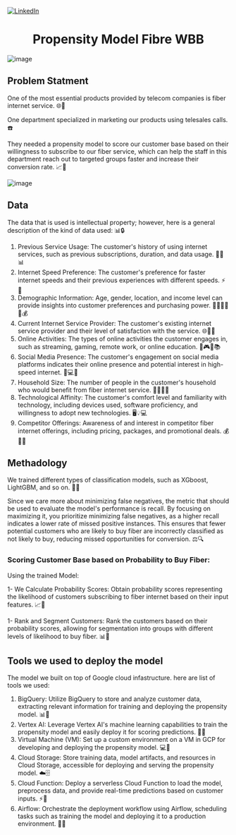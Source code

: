 


[![LinkedIn][linkedin-shield]][linkedin-url]



<h1 align="center">Propensity Model Fibre WBB</h1>

<img align="center">![image](https://github.com/othneildrew/Best-README-Template/assets/46527978/80b3aa56-472a-4c00-b540-a5cedbcb1180)</img>

## Problem Statment

One of the most essential products provided by telecom companies is fiber internet service. 🌐💨

One department specialized in marketing our products using telesales calls. ☎️ 

They needed a propensity model to score our customer base based on their willingness to subscribe to our fiber service, which can help the staff in this department reach out to targeted groups faster and increase their conversion rate. 📈🎯

![image](https://github.com/yousif4111/Maxis-project/assets/46527978/69cc5394-05f7-45d8-8462-2d0cff71c841)





## Data 

The data that is used is intellectual property; however, here is a general description of the kind of data used: 📊🔒

1. Previous Service Usage: The customer's history of using internet services, such as previous subscriptions, duration, and data usage. 📶📆📊
2. Internet Speed Preference: The customer's preference for faster internet speeds and their previous experiences with different speeds. ⚡📶
3. Demographic Information: Age, gender, location, and income level can provide insights into customer preferences and purchasing power. 👨‍👩‍👧‍👦📍💰
4. Current Internet Service Provider: The customer's existing internet service provider and their level of satisfaction with the service. 🌐🏢😊
5. Online Activities: The types of online activities the customer engages in, such as streaming, gaming, remote work, or online education. 🎥🎮💼📚
6. Social Media Presence: The customer's engagement on social media platforms indicates their online presence and potential interest in high-speed internet. 📱💻🌐
7. Household Size: The number of people in the customer's household who would benefit from fiber internet service. 👨‍👩‍👧‍👦
8. Technological Affinity: The customer's comfort level and familiarity with technology, including devices used, software proficiency, and willingness to adopt new technologies. 🖥️💡💻
9. Competitor Offerings: Awareness of and interest in competitor fiber internet offerings, including pricing, packages, and promotional deals. 💰💼👀

## Methadology

We trained different types of classification models, such as XGboost, LightGBM, and so on. 🌟🧪

Since we care more about minimizing false negatives, the metric that should be used to evaluate the model's performance is recall. By focusing on maximizing it, you prioritize minimizing false negatives, as a higher recall indicates a lower rate of missed positive instances. This ensures that fewer potential customers who are likely to buy fiber are incorrectly classified as not likely to buy, reducing missed opportunities for conversion. ⚖️🔍

### Scoring Customer Base based on Probability to Buy Fiber:

Using the trained Model:

1- We Calculate Probability Scores: Obtain probability scores representing the likelihood of customers subscribing to fiber internet based on their input features. 📈💯

1- Rank and Segment Customers: Rank the customers based on their probability scores, allowing for segmentation into groups with different levels of likelihood to buy fiber. 📊👥

## Tools we used to deploy the model
The model we built on top of Google cloud infastructure.
here are list of tools we used:
1. BigQuery: Utilize BigQuery to store and analyze customer data, extracting relevant information for training and deploying the propensity model. 📊💾
2. Vertex AI: Leverage Vertex AI's machine learning capabilities to train the propensity model and easily deploy it for scoring predictions. 🧠🚀
3. Virtual Machine (VM): Set up a custom environment on a VM in GCP for developing and deploying the propensity model. 💻🔧
4. Cloud Storage: Store training data, model artifacts, and resources in Cloud Storage, accessible for deploying and serving the propensity model. ☁️🗄️
5. Cloud Function: Deploy a serverless Cloud Function to load the model, preprocess data, and provide real-time predictions based on customer inputs. ⚡️🔮
6. Airflow: Orchestrate the deployment workflow using Airflow, scheduling tasks such as training the model and deploying it to a production environment. 🔄📅



<!-- MARKDOWN LINKS & IMAGES -->
<!-- https://www.markdownguide.org/basic-syntax/#reference-style-links -->
[contributors-shield]: https://img.shields.io/github/contributors/othneildrew/Best-README-Template.svg?style=for-the-badge
[contributors-url]: https://github.com/othneildrew/Best-README-Template/graphs/contributors
[forks-shield]: https://img.shields.io/github/forks/othneildrew/Best-README-Template.svg?style=for-the-badge
[forks-url]: https://github.com/othneildrew/Best-README-Template/network/members
[stars-shield]: https://img.shields.io/github/stars/othneildrew/Best-README-Template.svg?style=for-the-badge
[stars-url]: https://github.com/othneildrew/Best-README-Template/stargazers
[issues-shield]: https://img.shields.io/github/issues/othneildrew/Best-README-Template.svg?style=for-the-badge
[issues-url]: https://github.com/othneildrew/Best-README-Template/issues
[license-shield]: https://img.shields.io/github/license/othneildrew/Best-README-Template.svg?style=for-the-badge
[license-url]: https://github.com/othneildrew/Best-README-Template/blob/master/LICENSE.txt
[linkedin-shield]: https://img.shields.io/badge/-LinkedIn-black.svg?style=for-the-badge&logo=linkedin&colorB=555
[linkedin-url]: https://www.linkedin.com/in/yousif-abdalla/
[product-screenshot]: images/screenshot.png
[Next.js]: https://img.shields.io/badge/next.js-000000?style=for-the-badge&logo=nextdotjs&logoColor=white
[Next-url]: https://nextjs.org/
[React.js]: https://img.shields.io/badge/React-20232A?style=for-the-badge&logo=react&logoColor=61DAFB
[React-url]: https://reactjs.org/
[Vue.js]: https://img.shields.io/badge/Vue.js-35495E?style=for-the-badge&logo=vuedotjs&logoColor=4FC08D
[Vue-url]: https://vuejs.org/
[Angular.io]: https://img.shields.io/badge/Angular-DD0031?style=for-the-badge&logo=angular&logoColor=white
[Angular-url]: https://angular.io/
[Svelte.dev]: https://img.shields.io/badge/Svelte-4A4A55?style=for-the-badge&logo=svelte&logoColor=FF3E00
[Svelte-url]: https://svelte.dev/
[Laravel.com]: https://img.shields.io/badge/Laravel-FF2D20?style=for-the-badge&logo=laravel&logoColor=white
[Laravel-url]: https://laravel.com
[Bootstrap.com]: https://img.shields.io/badge/Bootstrap-563D7C?style=for-the-badge&logo=bootstrap&logoColor=white
[Bootstrap-url]: https://getbootstrap.com
[JQuery.com]: https://img.shields.io/badge/jQuery-0769AD?style=for-the-badge&logo=jquery&logoColor=white
[JQuery-url]: https://jquery.com 


